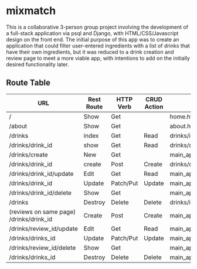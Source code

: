 # mixmatch

This is a collaborative 3-person group project involving the development of a full-stack application via psql and Django, with HTML/CSS/Javascript design on the front end. The initial purpose of this app was to create an application that could filter user-entered ingredients with a list of drinks that have their own ingredients, but it was reduced to a drink creation and review page to meet a more viable app, with intentions to add on the initially desired functionality later.

## Route Table
| URL                                     | Rest Route | HTTP Verb | CRUD Action | Views                        | Routes Tested | Created Yet |
|-----------------------------------------|------------|-----------|-------------|------------------------------|---------------|-------------|
| /                                       | Show       | Get       |             | home.html                    | **YES**       | **YES**     |
| /about                                  | Show       | Get       |             | about.html                   | **YES**       | **YES**     |
| /drinks                                 | index      | Get       | Read        | drinks/index.html            | **YES**       | **YES**     |
| /drinks/drink_id                        | show       | Get       | Read        | drinks/details.html          | **YES**       | **YES**     |
| /drinks/create                          | New        | Get       |             | main_app/drink_form.html     | pending       | **YES**     |
| /drinks/drink_id                        | create     | Post      | Create      | drinks/details.html          | pending       | NO          |
| /drinks/drink_id/update                 | Edit       | Get       | Read        | main_app/drink_form.html     | pending       | NO          |
| /drinks/drink_id                        | Update     | Patch/Put | Update      | main_app/details.html        | pending       | **YES**     |
| /drinks/drink_id/delete                 | Show       | Get       |             | main_app/drink_confirm_delete.html| NO            | NO          |
| /drinks                                 | Destroy    | Delete    | Delete      | drinks/index.html            | pending       | NO          |
| (reviews on same page) /drinks/drink_id | Create     | Post      | Create      | main_app/details.html        | pending       | NO          |
| /drinks/review_id/update                | Edit       | Get       | Read        | main_app/review_form.html    | NO            | NO          |
| /drinks/drinks_id                       | Update     | Patch/Put | Update      | main_app/details.html        | NO            | NO          |
| /drinks/review_id/delete                | Show       | Get       |             | main_app/review_confirm_delete.html  | NO            | NO          |
| /drinks/drinks_id                       | Destroy    | Delete    | Delete      | main_app/details.html        | NO            | NO          |
